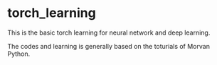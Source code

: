 # torch_learning

This is the basic torch learning for neural network and deep learning. 

The codes and learning is generally based on the toturials of Morvan Python.
